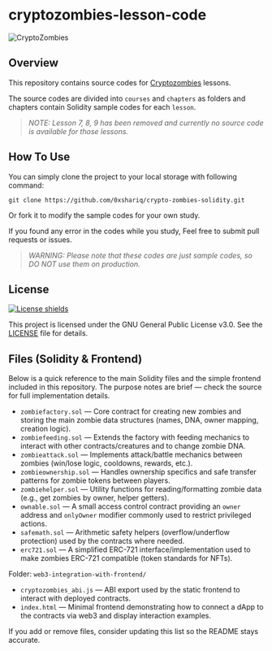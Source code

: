 # cryptozombies-lesson-code

![CryptoZombies](https://user-images.githubusercontent.com/13703497/69648502-c8f3db80-10ae-11ea-9d52-ce4d4bbc426a.jpeg)


## Overview
This repository contains source codes for [Cryptozombies](https://cryptozombies.io/en/) lessons.

The source codes are divided into `courses` and `chapters` as folders and chapters contain Solidity sample codes for each `lesson`.

> _NOTE: Lesson 7, 8, 9 has been removed and currently no source code is available for those lessons._

## How To Use
You can simply clone the project to your local storage with following command:

```
git clone https://github.com/0xshariq/crypto-zombies-solidity.git
```

Or fork it to modify the sample codes for your own study.

If you found any error in the codes while you study, Feel free to submit pull requests or issues.

>_WARNING: Please note that these codes are just sample codes, so DO NOT use them on production._

## License
[![License shields](https://img.shields.io/badge/License-GPL%20v3-blue)](https://www.gnu.org/licenses/gpl-3.0)

This project is licensed under the GNU General Public License v3.0. See the [LICENSE](https://github.com/loomnetwork/cryptozombies-lesson-code/blob/master/LICENSE) file for details.

## Files (Solidity & Frontend)

Below is a quick reference to the main Solidity files and the simple frontend included in this repository. The purpose notes are brief — check the source for full implementation details.

- `zombiefactory.sol` — Core contract for creating new zombies and storing the main zombie data structures (names, DNA, owner mapping, creation logic).
- `zombiefeeding.sol` — Extends the factory with feeding mechanics to interact with other contracts/creatures and to change zombie DNA.
- `zombieattack.sol` — Implements attack/battle mechanics between zombies (win/lose logic, cooldowns, rewards, etc.).
- `zombieownership.sol` — Handles ownership specifics and safe transfer patterns for zombie tokens between players.
- `zombiehelper.sol` — Utility functions for reading/formatting zombie data (e.g., get zombies by owner, helper getters).
- `ownable.sol` — A small access control contract providing an `owner` address and `onlyOwner` modifier commonly used to restrict privileged actions.
- `safemath.sol` — Arithmetic safety helpers (overflow/underflow protection) used by the contracts where needed.
- `erc721.sol` — A simplified ERC-721 interface/implementation used to make zombies ERC-721 compatible (token standards for NFTs).

Folder: `web3-integration-with-frontend/`

- `cryptozombies_abi.js` — ABI export used by the static frontend to interact with deployed contracts.
- `index.html` — Minimal frontend demonstrating how to connect a dApp to the contracts via web3 and display interaction examples.

If you add or remove files, consider updating this list so the README stays accurate.